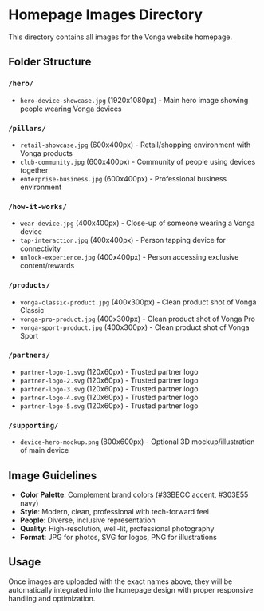 # Homepage Images Directory

This directory contains all images for the Vonga website homepage.

## Folder Structure

### `/hero/`
- `hero-device-showcase.jpg` (1920x1080px) - Main hero image showing people wearing Vonga devices

### `/pillars/`
- `retail-showcase.jpg` (600x400px) - Retail/shopping environment with Vonga products
- `club-community.jpg` (600x400px) - Community of people using devices together
- `enterprise-business.jpg` (600x400px) - Professional business environment

### `/how-it-works/`
- `wear-device.jpg` (400x400px) - Close-up of someone wearing a Vonga device
- `tap-interaction.jpg` (400x400px) - Person tapping device for connectivity
- `unlock-experience.jpg` (400x400px) - Person accessing exclusive content/rewards

### `/products/`
- `vonga-classic-product.jpg` (400x300px) - Clean product shot of Vonga Classic
- `vonga-pro-product.jpg` (400x300px) - Clean product shot of Vonga Pro
- `vonga-sport-product.jpg` (400x300px) - Clean product shot of Vonga Sport

### `/partners/`
- `partner-logo-1.svg` (120x60px) - Trusted partner logo
- `partner-logo-2.svg` (120x60px) - Trusted partner logo
- `partner-logo-3.svg` (120x60px) - Trusted partner logo
- `partner-logo-4.svg` (120x60px) - Trusted partner logo
- `partner-logo-5.svg` (120x60px) - Trusted partner logo

### `/supporting/`
- `device-hero-mockup.png` (800x600px) - Optional 3D mockup/illustration of main device

## Image Guidelines

- **Color Palette**: Complement brand colors (#33BECC accent, #303E55 navy)
- **Style**: Modern, clean, professional with tech-forward feel
- **People**: Diverse, inclusive representation
- **Quality**: High-resolution, well-lit, professional photography
- **Format**: JPG for photos, SVG for logos, PNG for illustrations

## Usage

Once images are uploaded with the exact names above, they will be automatically integrated into the homepage design with proper responsive handling and optimization.
